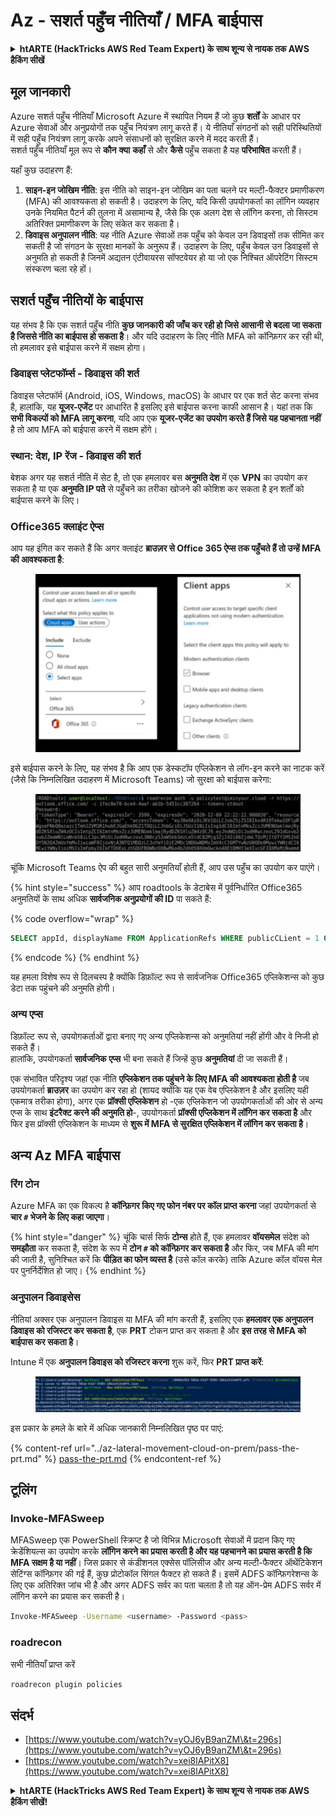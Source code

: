 # Az - सशर्त पहुँच नीतियाँ / MFA बाईपास

<details>

<summary><strong>htARTE (HackTricks AWS Red Team Expert) के साथ शून्य से नायक तक AWS हैकिंग सीखें</strong></summary>

HackTricks का समर्थन करने के अन्य तरीके:

* यदि आप चाहते हैं कि आपकी **कंपनी का विज्ञापन HackTricks में दिखाई दे** या **HackTricks को PDF में डाउनलोड करें** तो [**सदस्यता योजनाएँ**](https://github.com/sponsors/carlospolop) देखें!
* [**आधिकारिक PEASS & HackTricks स्वैग**](https://peass.creator-spring.com) प्राप्त करें
* [**The PEASS Family**](https://opensea.io/collection/the-peass-family) की खोज करें, हमारा विशेष [**NFTs**](https://opensea.io/collection/the-peass-family) संग्रह
* 💬 [**Discord समूह**](https://discord.gg/hRep4RUj7f) में **शामिल हों** या [**telegram समूह**](https://t.me/peass) में या **Twitter** 🐦 पर मुझे **फॉलो** करें [**@carlospolopm**](https://twitter.com/carlospolopm)**.**
* **HackTricks** और [**HackTricks Cloud**](https://github.com/carlospolop/hacktricks-cloud) github repos में PRs सबमिट करके अपनी हैकिंग तरकीबें साझा करें.

</details>

## मूल जानकारी

Azure सशर्त पहुँच नीतियाँ Microsoft Azure में स्थापित नियम हैं जो कुछ **शर्तों** के आधार पर Azure सेवाओं और अनुप्रयोगों तक पहुँच नियंत्रण लागू करते हैं। ये नीतियाँ संगठनों को सही परिस्थितियों में सही पहुँच नियंत्रण लागू करके अपने संसाधनों को सुरक्षित करने में मदद करती हैं।\
सशर्त पहुँच नीतियाँ मूल रूप से **कौन** **क्या** **कहाँ** से और **कैसे** पहुँच सकता है यह **परिभाषित** करती हैं।

यहाँ कुछ उदाहरण हैं:

1. **साइन-इन जोखिम नीति**: इस नीति को साइन-इन जोखिम का पता चलने पर मल्टी-फैक्टर प्रमाणीकरण (MFA) की आवश्यकता हो सकती है। उदाहरण के लिए, यदि किसी उपयोगकर्ता का लॉगिन व्यवहार उनके नियमित पैटर्न की तुलना में असामान्य है, जैसे कि एक अलग देश से लॉगिन करना, तो सिस्टम अतिरिक्त प्रमाणीकरण के लिए संकेत कर सकता है।
2. **डिवाइस अनुपालन नीति**: यह नीति Azure सेवाओं तक पहुँच को केवल उन डिवाइसों तक सीमित कर सकती है जो संगठन के सुरक्षा मानकों के अनुरूप हैं। उदाहरण के लिए, पहुँच केवल उन डिवाइसों से अनुमति हो सकती है जिनमें अद्यतन एंटीवायरस सॉफ्टवेयर हो या जो एक निश्चित ऑपरेटिंग सिस्टम संस्करण चला रहे हों।

## सशर्त पहुँच नीतियों के बाईपास

यह संभव है कि एक सशर्त पहुँच नीति **कुछ जानकारी की जाँच कर रही हो जिसे आसानी से बदला जा सकता है जिससे नीति का बाईपास हो सकता है**। और यदि उदाहरण के लिए नीति MFA को कॉन्फ़िगर कर रही थी, तो हमलावर इसे बाईपास करने में सक्षम होगा।

### डिवाइस प्लेटफॉर्म्स - डिवाइस की शर्त

डिवाइस प्लेटफॉर्म (Android, iOS, Windows, macOS) के आधार पर एक शर्त सेट करना संभव है, हालांकि, यह **यूजर-एजेंट** पर आधारित है इसलिए इसे बाईपास करना काफी आसान है। यहां तक कि **सभी विकल्पों को MFA लागू करना**, यदि आप एक **यूजर-एजेंट का उपयोग करते हैं जिसे यह पहचानता नहीं** है तो आप MFA को बाईपास करने में सक्षम होंगे।

### स्थान: देश, IP रेंज - डिवाइस की शर्त

बेशक अगर यह सशर्त नीति में सेट है, तो एक हमलावर बस **अनुमति देश** में एक **VPN** का उपयोग कर सकता है या एक **अनुमति IP पते** से पहुँचने का तरीका खोजने की कोशिश कर सकता है इन शर्तों को बाईपास करने के लिए।

### Office365 क्लाइंट ऐप्स

आप यह इंगित कर सकते हैं कि अगर क्लाइंट **ब्राउज़र से Office 365 ऐप्स तक पहुँचते हैं तो उन्हें MFA की आवश्यकता है**:

<figure><img src="../../../.gitbook/assets/image (129).png" alt=""><figcaption></figcaption></figure>

इसे बाईपास करने के लिए, यह संभव है कि आप एक डेस्कटॉप एप्लिकेशन से लॉग-इन करने का नाटक करें (जैसे कि निम्नलिखित उदाहरण में Microsoft Teams) जो सुरक्षा को बाईपास करेगा:

<figure><img src="../../../.gitbook/assets/image (130).png" alt=""><figcaption></figcaption></figure>

चूंकि Microsoft Teams ऐप की बहुत सारी अनुमतियाँ होती हैं, आप उस पहुँच का उपयोग कर पाएंगे।

{% hint style="success" %}
आप roadtools के डेटाबेस में पूर्वनिर्धारित Office365 अनुमतियों के साथ अधिक **सार्वजनिक अनुप्रयोगों की ID** पा सकते हैं:

{% code overflow="wrap" %}
```sql
SELECT appId, displayName FROM ApplicationRefs WHERE publicCLient = 1 ORDER BY displayName ASC
```
{% endcode %}
{% endhint %}

यह हमला विशेष रूप से दिलचस्प है क्योंकि डिफ़ॉल्ट रूप से सार्वजनिक Office365 एप्लिकेशन्स को कुछ डेटा तक पहुंचने की अनुमति होगी।

### अन्य एप्स

डिफ़ॉल्ट रूप से, उपयोगकर्ताओं द्वारा बनाए गए अन्य एप्लिकेशन्स को अनुमतियां नहीं होंगी और वे निजी हो सकते हैं।\
हालांकि, उपयोगकर्ता **सार्वजनिक** **एप्स** भी बना सकते हैं जिन्हें कुछ **अनुमतियां** दी जा सकती हैं।

एक संभावित परिदृश्य जहां एक नीति **एप्लिकेशन तक पहुंचने के लिए MFA की आवश्यकता होती है** जब उपयोगकर्ता **ब्राउज़र** का उपयोग कर रहा हो (शायद क्योंकि यह एक वेब एप्लिकेशन है और इसलिए यही एकमात्र तरीका होगा), अगर एक **प्रॉक्सी एप्लिकेशन** हो -एक एप्लिकेशन जो उपयोगकर्ताओं की ओर से अन्य एप्स के साथ **इंटरैक्ट करने की अनुमति हो**-, उपयोगकर्ता **प्रॉक्सी एप्लिकेशन में लॉगिन कर सकता है** और फिर इस प्रॉक्सी एप्लिकेशन के माध्यम से **शुरू में MFA से सुरक्षित एप्लिकेशन में लॉगिन कर सकता है**।

## अन्य Az MFA बाईपास

### रिंग टोन

Azure MFA का एक विकल्प है **कॉन्फ़िगर किए गए फोन नंबर पर कॉल प्राप्त करना** जहां उपयोगकर्ता से **चार `#` भेजने के लिए कहा जाएगा**।

{% hint style="danger" %}
चूंकि चार्स सिर्फ **टोन्स** होते हैं, एक हमलावर **वॉयसमेल** संदेश को **समझौता** कर सकता है, संदेश के रूप में **टोन `#` को कॉन्फ़िगर कर सकता है** और फिर, जब MFA की मांग की जाती है, सुनिश्चित करें कि **पीड़ित का फोन व्यस्त है** (उसे कॉल करके) ताकि Azure कॉल वॉयस मेल पर पुनर्निर्देशित हो जाए।
{% endhint %}

### अनुपालन डिवाइसेस

नीतियां अक्सर एक अनुपालन डिवाइस या MFA की मांग करती हैं, इसलिए एक **हमलावर एक अनुपालन डिवाइस को रजिस्टर कर सकता है**, एक **PRT** टोकन प्राप्त कर सकता है और **इस तरह से MFA को बाईपास कर सकता है**।

Intune में एक **अनुपालन डिवाइस को रजिस्टर करना** शुरू करें, फिर **PRT प्राप्त करें**:

<figure><img src="../../../.gitbook/assets/image (131).png" alt=""><figcaption></figcaption></figure>

इस प्रकार के हमले के बारे में अधिक जानकारी निम्नलिखित पृष्ठ पर पाएं:

{% content-ref url="../az-lateral-movement-cloud-on-prem/pass-the-prt.md" %}
[pass-the-prt.md](../az-lateral-movement-cloud-on-prem/pass-the-prt.md)
{% endcontent-ref %}

## टूलिंग

### Invoke-MFASweep

MFASweep एक PowerShell स्क्रिप्ट है जो विभिन्न Microsoft सेवाओं में प्रदान किए गए क्रेडेंशियल्स का उपयोग करके **लॉगिन करने का प्रयास करती है और यह पहचानने का प्रयास करती है कि MFA सक्षम है या नहीं**। जिस प्रकार से कंडीशनल एक्सेस पॉलिसीज और अन्य मल्टी-फैक्टर ऑथेंटिकेशन सेटिंग्स कॉन्फ़िगर की गई हैं, कुछ प्रोटोकॉल सिंगल फैक्टर हो सकते हैं। इसमें ADFS कॉन्फ़िगरेशन्स के लिए एक अतिरिक्त जांच भी है और अगर ADFS सर्वर का पता चलता है तो यह ऑन-प्रेम ADFS सर्वर में लॉगिन करने का प्रयास कर सकती है।
```bash
Invoke-MFASweep -Username <username> -Password <pass>
```
### roadrecon

सभी नीतियाँ प्राप्त करें
```bash
roadrecon plugin policies
```
## संदर्भ

* [https://www.youtube.com/watch?v=yOJ6yB9anZM\&t=296s](https://www.youtube.com/watch?v=yOJ6yB9anZM\&t=296s)
* [https://www.youtube.com/watch?v=xei8lAPitX8](https://www.youtube.com/watch?v=xei8lAPitX8)

<details>

<summary><strong>htARTE (HackTricks AWS Red Team Expert) के साथ शून्य से नायक तक AWS हैकिंग सीखें</strong></a><strong>!</strong></summary>

HackTricks का समर्थन करने के अन्य तरीके:

* यदि आप चाहते हैं कि आपकी **कंपनी का विज्ञापन HackTricks में दिखाई दे** या **HackTricks को PDF में डाउनलोड करें**, तो [**सदस्यता योजनाएं**](https://github.com/sponsors/carlospolop) देखें!
* [**आधिकारिक PEASS & HackTricks स्वैग**](https://peass.creator-spring.com) प्राप्त करें
* [**The PEASS Family**](https://opensea.io/collection/the-peass-family) की खोज करें, हमारा विशेष [**NFTs**](https://opensea.io/collection/the-peass-family) संग्रह
* 💬 [**Discord समूह**](https://discord.gg/hRep4RUj7f) में **शामिल हों** या [**telegram समूह**](https://t.me/peass) या **Twitter** 🐦 पर **मुझे फॉलो** करें [**@carlospolopm**](https://twitter.com/carlospolopm)**.**
* [**HackTricks**](https://github.com/carlospolop/hacktricks) और [**HackTricks Cloud**](https://github.com/carlospolop/hacktricks-cloud) github repos में PRs सबमिट करके अपनी हैकिंग ट्रिक्स साझा करें।

</details>
